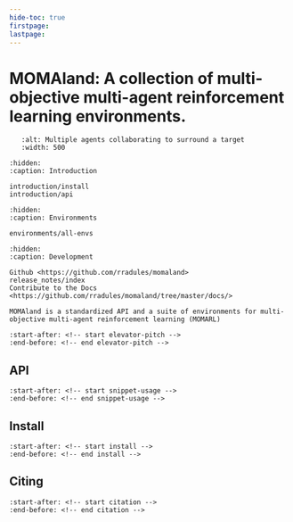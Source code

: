 ```yaml
---
hide-toc: true
firstpage:
lastpage:
---
```


# MOMAland: A collection of multi-objective multi-agent reinforcement learning environments.

```{figure} _static/gifs/surround.gif
   :alt: Multiple agents collaborating to surround a target
   :width: 500
```

```{toctree}
:hidden:
:caption: Introduction

introduction/install
introduction/api
```

```{toctree}
:hidden:
:caption: Environments

environments/all-envs
```

```{toctree}
:hidden:
:caption: Development

Github <https://github.com/rradules/momaland>
release_notes/index
Contribute to the Docs <https://github.com/rradules/momaland/tree/master/docs/>
```



```{project-heading}
MOMAland is a standardized API and a suite of environments for multi-objective multi-agent reinforcement learning (MOMARL)
```

```{include} ../README.md
:start-after: <!-- start elevator-pitch -->
:end-before: <!-- end elevator-pitch -->
```


## API

```{include} ../README.md
:start-after: <!-- start snippet-usage -->
:end-before: <!-- end snippet-usage -->
```

## Install

```{include} ../README.md
:start-after: <!-- start install -->
:end-before: <!-- end install -->
```

## Citing

```{include} ../README.md
:start-after: <!-- start citation -->
:end-before: <!-- end citation -->
```
